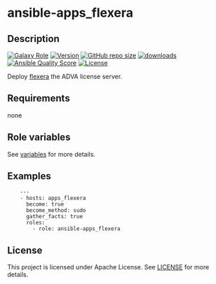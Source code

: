 # ansible-apps_flexera

## Description

[![Galaxy Role](https://img.shields.io/badge/galaxy-apps_flexera-purple?style=flat)](https://galaxy.ansible.com/lotusnoir/apps_flexera)
[![Version](https://img.shields.io/github/release/lotusnoir/ansible-apps_flexera.svg)](https://github.com/lotusnoir/ansible-apps_flexera/releases/latest)
[![GitHub repo size](https://img.shields.io/github/repo-size/lotusnoir/ansible-apps_flexera?color=orange&style=flat)](https://galaxy.ansible.com/lotusnoir/apps_flexera)
[![downloads](https://img.shields.io/ansible/role/d/56092)](https://galaxy.ansible.com/lotusnoir/apps_flexera)
[![Ansible Quality Score](https://img.shields.io/ansible/quality/56092)](https://galaxy.ansible.com/lotusnoir/apps_flexera)
[![License](https://img.shields.io/badge/license-Apache--2.0-brightgreen?style=flat)](https://opensource.org/licenses/Apache-2.0)

Deploy [flexera](https://adva.com/) the ADVA license server.

## Requirements

none

## Role variables

See [variables](/defaults/main.yml) for more details.

## Examples

        ---
        - hosts: apps_flexera
          become: true
          become_method: sudo
          gather_facts: true
          roles:
            - role: ansible-apps_flexera


## License

This project is licensed under Apache License. See [LICENSE](/LICENSE) for more details.

